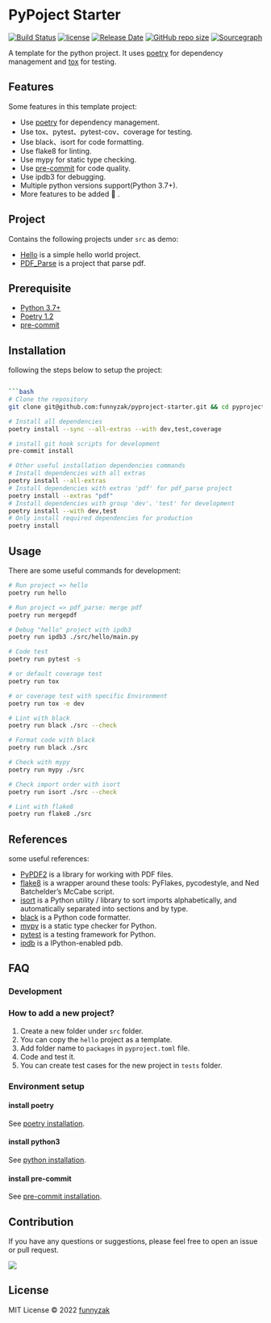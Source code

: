 # PyPoject Starter

[![Build Status][build-status-image]][build-status]
[![license][license-image]][repository-url]
[![Release Date][rle-image]][rle-url]
[![GitHub repo size][repo-size-image]][repository-url]
[![Sourcegraph][sg-image]][sg-url]
<!-- [![codecov](https://codecov.io/gh/funnyzak/pyproject-starter/branch/main/graph/badge.svg?token=K1AKZ65LY1)](https://codecov.io/gh/funnyzak/pyproject-starter) -->

A template for the python project. It uses [poetry](https://python-poetry.org/) for dependency management and [tox](https://github.com/tox-dev/tox) for testing.

[repo-size-image]: https://img.shields.io/github/repo-size/funnyzak/pyproject-starter
[build-status-image]:  https://github.com/funnyzak/pyproject-starter/actions/workflows/ci.yml/badge.svg
[build-status]: https://github.com/funnyzak/pyproject-starter/actions
[license-image]: https://img.shields.io/github/license/funnyzak/pyproject-starter.svg?style=flat-square
[repository-url]: https://github.com/funnyzak/pyproject-starter
[sg-image]: https://img.shields.io/badge/view%20on-Sourcegraph-brightgreen.svg?style=flat-square
[sg-url]: https://sourcegraph.com/github.com/funnyzak/pyproject-starter
[rle-image]: https://img.shields.io/github/release-date/funnyzak/pyproject-starter.svg
[rle-url]: https://github.com/funnyzak/pyproject-starter/releases/latest

## Features

Some features in this template project:

- Use [poetry](https://python-poetry.org/) for dependency management.
- Use tox、pytest、pytest-cov、coverage for testing.
- Use black、isort for code formatting.
- Use flake8 for linting.
- Use mypy for static type checking.
- Use [pre-commit](https://pre-commit.com/) for code quality.
- Use ipdb3 for debugging.
- Multiple python versions support(Python 3.7+).
- More features to be added 🚀 .

## Project

Contains the following projects under `src` as demo:

- [Hello](https://github.com/funnyzak/pyproject-starter/tree/main/src/hello) is a simple hello world project.
- [PDF_Parse](https://github.com/funnyzak/pyproject-starter/tree/main/src/pdf_parse) is a project that parse pdf.

## Prerequisite

- [Python 3.7+](https://www.python.org/)
- [Poetry 1.2](https://python-poetry.org/)
- [pre-commit](https://pre-commit.com/)

## Installation

following the steps below to setup the project:

```bash

```bash
# Clone the repository
git clone git@github.com:funnyzak/pyproject-starter.git && cd pyproject-starter

# Install all dependencies
poetry install --sync --all-extras --with dev,test,coverage

# install git hook scripts for development
pre-commit install

# Other useful installation dependencies commands
# Install dependencies with all extras
poetry install --all-extras
# Install dependencies with extras 'pdf' for pdf_parse project
poetry install --extras "pdf"
# Install dependencies with group 'dev'、'test' for development
poetry install --with dev,test
# Only install required dependencies for production
poetry install
```

## Usage

There are some useful commands for development:

```bash
# Run project => hello
poetry run hello

# Run project => pdf_parse: merge pdf
poetry run mergepdf

# Debug "hello" project with ipdb3
poetry run ipdb3 ./src/hello/main.py

# Code test
poetry run pytest -s

# or default coverage test
poetry run tox

# or coverage test with specific Environment
poetry run tox -e dev

# Lint with black
poetry run black ./src --check

# Format code with black
poetry run black ./src

# Check with mypy
poetry run mypy ./src

# Check import order with isort
poetry run isort ./src --check

# Lint with flake8
poetry run flake8 ./src
```

## References

some useful references:

- [PyPDF2](https://pypdf2.readthedocs.io/en/latest/user/adding-pdf-annotations.html#free-text) is a library for working with PDF files.
- [flake8](https://flake8.pycqa.org/en/latest/) is a wrapper around these tools: PyFlakes, pycodestyle, and Ned Batchelder’s McCabe script.
- [isort](https://pycqa.github.io/isort/) is a Python utility / library to sort imports alphabetically, and automatically separated into sections and by type.
- [black](https://black.readthedocs.io/en/stable/) is a Python code formatter.
- [mypy](https://mypy.readthedocs.io/en/stable/config_file.html#per-module-and-global-options) is a static type checker for Python.
- [pytest](https://docs.pytest.org/en/stable/) is a testing framework for Python.
- [ipdb](https://pypi.org/project/ipdb/) is a IPython-enabled pdb.

## FAQ

### Development

### How to add a new project?

1. Create a new folder under `src` folder.
2. You can copy the `hello` project as a template.
3. Add folder name to `packages` in `pyproject.toml` file.
4. Code and test it.
5. You can create test cases for the new project in `tests` folder.

### Environment setup

#### install poetry

See [poetry installation](https://python-poetry.org/docs/#installation).

#### install python3

See [python installation](https://www.python.org/downloads/).

#### install pre-commit

See [pre-commit installation](https://pre-commit.com/#install).

## Contribution

If you have any questions or suggestions, please feel free to open an issue or pull request.

<a href="https://github.com/funnyzak/pyproject-starter/graphs/contributors">
  <img src="https://contrib.rocks/image?repo=funnyzak/pyproject-starter" />
</a>

## License

MIT License © 2022 [funnyzak](https://github.com/funnyzak)
